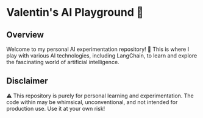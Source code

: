 # Valentin's AI Playground 🤖

## Overview

Welcome to my personal AI experimentation repository! 🚀 This is where I play with various AI technologies, including LangChain, to learn and explore the fascinating world of artificial intelligence.

## Disclaimer

⚠️ This repository is purely for personal learning and experimentation. The code within may be whimsical, unconventional, and not intended for production use. Use it at your own risk!
